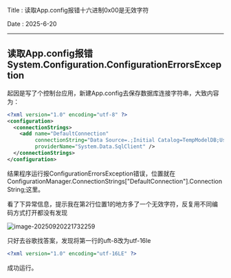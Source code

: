 Title : 读取App.config报错十六进制0x00是无效字符

Date : 2025-6-20

---

## 读取App.config报错System.Configuration.ConfigurationErrorsException

起因是写了个控制台应用，新建App.config去保存数据库连接字符串，大致内容为：

```xml
<?xml version="1.0" encoding="utf-8" ?>
<configuration>
  <connectionStrings>
    <add name="DefaultConnection"
         connectionString="Data Source=.;Initial Catalog=TempModelDB;User ID=sa;Password=123456;Trust Server Certificate=True"
         providerName="System.Data.SqlClient" />
  </connectionStrings>
</configuration>
```

结果程序运行报ConfigurationErrorsException错误，位置就在ConfigurationManager.ConnectionStrings["DefaultConnection"].ConnectionString;这里。

看了下异常信息，提示我在第2行位置1的地方多了一个无效字符，反复用不同编码方式打开都没有发现

![image-20250920221732259](E:\CSharpProjects\Myblog\input\posts\images\读取App.config报错十六进制0x00是无效字符\image-20250920221732259.png)

只好去谷歌找答案，发现将第一行的uft-8改为utf-16le

```XML
<?xml version="1.0" encoding="utf-16LE" ?>
```

成功运行。